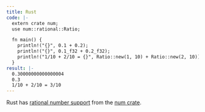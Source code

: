 ```yaml
---
title: Rust
code: |-
  extern crate num;
  use num::rational::Ratio;

  fn main() {
    println!("{}", 0.1 + 0.2);
    println!("{}", 0.1_f32 + 0.2_f32);
    println!("1/10 + 2/10 = {}", Ratio::new(1, 10) + Ratio::new(2, 10));
  }
result: |-
  0.30000000000000004
  0.3
  1/10 + 2/10 = 3/10
---
```


Rust has [rational number support][1] from the [num crate][2].

[1]: https://docs.rs/num/0.4.0/num/rational/struct.Ratio.html
[2]: https://crates.io/crates/num
